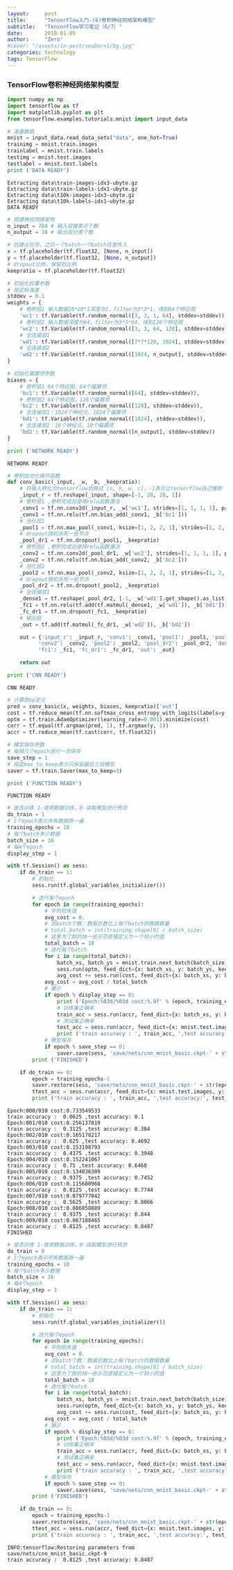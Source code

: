 ```yaml
---
layout:     post
title:      "TensorFlow入门-(6)卷积神经网络架构模型"
subtitle:   "TensorFlow学习笔记（6/7）"
date:       2018-01-05
author:     "Zero"
#cover: "/assets/in-post/seaborn1/bg.jpg"
categories: technology
tags: TensorFlow
---
```


### TensorFlow卷积神经网络架构模型


```python
import numpy as np
import tensorflow as tf
import matplotlib.pyplot as plt
from tensorflow.examples.tutorials.mnist import input_data
```


```python
# 准备数据
mnist = input_data.read_data_sets("data", one_hot=True)
trainimg = mnist.train.images
trainlabel = mnist.train.labels
testimg = mnist.test.images
testlabel = mnist.test.labels
print ('DATA READY')
```

    Extracting data\train-images-idx3-ubyte.gz
    Extracting data\train-labels-idx1-ubyte.gz
    Extracting data\t10k-images-idx3-ubyte.gz
    Extracting data\t10k-labels-idx1-ubyte.gz
    DATA READY



```python
# 搭建神经网络架构
n_input = 784 # 输入层像素点个数
n_output = 10 # 输出层分类个数

# 创建占位符，之后一个batch一个batch往里传入
x = tf.placeholder(tf.float32, [None, n_input])
y = tf.placeholder(tf.float32, [None, n_output])
# dropout比例，保留的比例
keepratio = tf.placeholder(tf.float32)

# 初始化权重参数
# 指定标准差
stddev = 0.1
weights = {
    # 卷积层1 输入数据28*28*1深度为1，filter为3*3*1，得到64个特征图
    'wc1': tf.Variable(tf.random_normal([3, 3, 1, 64], stddev=stddev)),
    # 卷积层2 输入数据深度为64，filter为3*3*64，得到128个特征图
    'wc2': tf.Variable(tf.random_normal([3, 3, 64, 128], stddev=stddev)),
    # 全连接层1
    'wd1': tf.Variable(tf.random_normal([7*7*128, 1024], stddev=stddev)),
    # 全连接层2
    'wd2': tf.Variable(tf.random_normal([1024, n_output], stddev=stddev))
}

# 初始化偏置项参数
biases = {
    # 卷积层1 64个特征图，64个偏置项
    'bc1': tf.Variable(tf.random_normal([64], stddev=stddev)),
    # 卷积层2 64个特征图，128个偏置项
    'bc2': tf.Variable(tf.random_normal([128], stddev=stddev)),
    # 全连接层1：1024个神经元，1024个偏置项
    'bd1': tf.Variable(tf.random_normal([1024], stddev=stddev)),
    # 全连接层2：10个神经元，10个偏置项
    'bd2': tf.Variable(tf.random_normal([n_output], stddev=stddev))
}

print ('NETWORK READY')
```

    NETWORK READY



```python
# 卷积加池化操作函数
def conv_basic(_input, _w, _b, _keepratio):
    # 将输入转化为tensorflow的格式 [n, h, w, c]，-1表示让tensorflow自己推断
    _input_r = tf.reshape(_input, shape=[-1, 28, 28, 1])
    # 卷积层1 ,卷积完成后使用relu函数激活
    _conv1 = tf.nn.conv2d(_input_r, _w['wc1'], strides=[1, 1, 1, 1], padding='SAME')
    _conv1 = tf.nn.relu(tf.nn.bias_add(_conv1, _b['bc1']))
    # 池化层1
    _pool1 = tf.nn.max_pool(_conv1, ksize=[1, 2, 2, 1], strides=[1, 2, 2, 1], padding='SAME')
    # dropout随机杀死一些节点
    _pool_dr1 = tf.nn.dropout(_pool1, _keepratio)
    # 卷积层2 ,卷积完成后使用relu函数激活
    _conv2 = tf.nn.conv2d(_pool_dr1, _w['wc2'], strides=[1, 1, 1, 1], padding='SAME')
    _conv2 = tf.nn.relu(tf.nn.bias_add(_conv2, _b['bc2']))
    # 池化层2
    _pool2 = tf.nn.max_pool(_conv2, ksize=[1, 2, 2, 1], strides=[1, 2, 2, 1], padding='SAME')
    # dropout随机杀死一些节点
    _pool_dr2 = tf.nn.dropout(_pool2, _keepratio)
    # 全连接层1
    _dense1 = tf.reshape(_pool_dr2, [-1, _w['wd1'].get_shape().as_list()[0]])
    _fc1 = tf.nn.relu(tf.add(tf.matmul(_dense1, _w['wd1']), _b['bd1']))
    _fc_dr1 = tf.nn.dropout(_fc1, _keepratio)
    # 输出层
    _out = tf.add(tf.matmul(_fc_dr1, _w['wd2']), _b['bd2'])

    out = {'input_r': _input_r, 'conv1': _conv1, 'pool1': _pool1, 'pool_dr1': _pool_dr1,
          'conv2': _conv2, 'pool2': _pool2, 'pool_dr2': _pool_dr2, 'dense1': _dense1,
          'fc1': _fc1, 'fc_dr1': _fc_dr1, 'out': _out}

    return out

print ('CNN READY')
```

    CNN READY



```python
# 计算图op定义
pred = conv_basic(x, weights, biases, keepratio)['out']
cost = tf.reduce_mean(tf.nn.softmax_cross_entropy_with_logits(labels=y, logits=pred))
optm = tf.train.AdamOptimizer(learning_rate=0.001).minimize(cost)
corr = tf.equal(tf.argmax(pred, 1), tf.argmax(y, 1))
accr = tf.reduce_mean(tf.cast(corr, tf.float32))

# 模型保存参数
# 每隔几个epoch进行一次保存
save_step = 1
# 指定max_to_keep表示只保留最后三组模型
saver = tf.train.Saver(max_to_keep=3)

print ('FUNCTION READY')
```

    FUNCTION READY



```python
# 是否训练 1-使用数据训练，0-读取模型进行预测
do_train = 1
# 1个epoch表示所有数据跑一遍
training_epochs = 10
# 每个batch多少数据
batch_size = 16
# 每4个epoch
display_step = 1

with tf.Session() as sess:
    if do_train == 1:
        # 初始化
        sess.run(tf.global_variables_initializer())

        # 迭代每个epoch
        for epoch in range(training_epochs):
            # 平均损失值
            avg_cost = 0.
            # 总batch个数：数据总数比上每个batch的数据数量
            # total_batch = int(trainimg.shape[0] / batch_size)
            # 这里为了跑的快一些示范直接定义为一个较小的值
            total_batch = 10
            # 迭代每个batch
            for i in range(total_batch):
                batch_xs, batch_ys = mnist.train.next_batch(batch_size)
                sess.run(optm, feed_dict={x: batch_xs, y: batch_ys, keepratio: 0.7})
                avg_cost += sess.run(cost, feed_dict={x: batch_xs, y: batch_ys, keepratio:1.})/total_batch
            avg_cost = avg_cost / total_batch
            # 展示
            if epoch % display_step == 0:
                print ('Epoch:%03d/%03d cost:%.9f' % (epoch, training_epochs, avg_cost))
                # 训练集正确率
                train_acc = sess.run(accr, feed_dict={x: batch_xs, y: batch_ys, keepratio: 1.})
                # 测试集正确率
                test_acc = sess.run(accr, feed_dict={x: mnist.test.images, y: mnist.test.labels, keepratio:1.})
                print ('train accuracy : ', train_acc, ',test accuracy:', test_acc)
            # 模型保存
            if epoch % save_step == 0:
                saver.save(sess, 'save/nets/cnn_mnist_basic.ckpt-' + str(epoch))
        print ('FINISHED')

    if do_train == 0:
        epoch = training_epochs-1
        saver.restore(sess, 'save/nets/cnn_mnist_basic.ckpt-' + str(epoch))
        ttest_acc = sess.run(accr, feed_dict={x: mnist.test.images, y: mnist.test.labels, keepratio:1.})
        print ('train accuracy : ', train_acc, ',test accuracy:', test_acc)
```

    Epoch:000/010 cost:0.733549533
    train accuracy :  0.0625 ,test accuracy: 0.1
    Epoch:001/010 cost:0.256137819
    train accuracy :  0.3125 ,test accuracy: 0.384
    Epoch:002/010 cost:0.165178217
    train accuracy :  0.625 ,test accuracy: 0.4692
    Epoch:003/010 cost:0.153198793
    train accuracy :  0.4375 ,test accuracy: 0.3948
    Epoch:004/010 cost:0.152241067
    train accuracy :  0.75 ,test accuracy: 0.6468
    Epoch:005/010 cost:0.134036309
    train accuracy :  0.9375 ,test accuracy: 0.7452
    Epoch:006/010 cost:0.115600968
    train accuracy :  0.8125 ,test accuracy: 0.7744
    Epoch:007/010 cost:0.079777042
    train accuracy :  0.5625 ,test accuracy: 0.8066
    Epoch:008/010 cost:0.086858889
    train accuracy :  0.9375 ,test accuracy: 0.844
    Epoch:009/010 cost:0.067108465
    train accuracy :  0.8125 ,test accuracy: 0.8487
    FINISHED



```python
# 是否训练 1-使用数据训练，0-读取模型进行预测
do_train = 0
# 1个epoch表示所有数据跑一遍
training_epochs = 10
# 每个batch多少数据
batch_size = 16
# 每4个epoch
display_step = 1

with tf.Session() as sess:
    if do_train == 1:
        # 初始化
        sess.run(tf.global_variables_initializer())

        # 迭代每个epoch
        for epoch in range(training_epochs):
            # 平均损失值
            avg_cost = 0.
            # 总batch个数：数据总数比上每个batch的数据数量
            # total_batch = int(trainimg.shape[0] / batch_size)
            # 这里为了跑的快一些示范直接定义为一个较小的值
            total_batch = 10
            # 迭代每个batch
            for i in range(total_batch):
                batch_xs, batch_ys = mnist.train.next_batch(batch_size)
                sess.run(optm, feed_dict={x: batch_xs, y: batch_ys, keepratio: 0.7})
                avg_cost += sess.run(cost, feed_dict={x: batch_xs, y: batch_ys, keepratio:1.})/total_batch
            avg_cost = avg_cost / total_batch
            # 展示
            if epoch % display_step == 0:
                print ('Epoch:%03d/%03d cost:%.9f' % (epoch, training_epochs, avg_cost))
                # 训练集正确率
                train_acc = sess.run(accr, feed_dict={x: batch_xs, y: batch_ys, keepratio: 1.})
                # 测试集正确率
                test_acc = sess.run(accr, feed_dict={x: mnist.test.images, y: mnist.test.labels, keepratio:1.})
                print ('train accuracy : ', train_acc, ',test accuracy:', test_acc)
            # 模型保存
            if epoch % save_step == 0:
                saver.save(sess, 'save/nets/cnn_mnist_basic.ckpt-' + str(epoch))
        print ('FINISHED')

    if do_train == 0:
        epoch = training_epochs-1
        saver.restore(sess, 'save/nets/cnn_mnist_basic.ckpt-' + str(epoch))
        ttest_acc = sess.run(accr, feed_dict={x: mnist.test.images, y: mnist.test.labels, keepratio:1.})
        print ('train accuracy : ', train_acc, ',test accuracy:', test_acc)
```

    INFO:tensorflow:Restoring parameters from save/nets/cnn_mnist_basic.ckpt-9
    train accuracy :  0.8125 ,test accuracy: 0.8487
